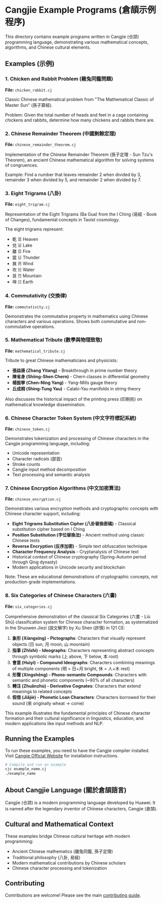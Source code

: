 # Cangjie Example Programs (倉頡示例程序)

This directory contains example programs written in Cangjie (仓颉) programming language, demonstrating various mathematical concepts, algorithms, and Chinese cultural elements.

## Examples (示例)

### 1. Chicken and Rabbit Problem (雞兔同籠問題)
**File:** `chicken_rabbit.cj`

Classic Chinese mathematical problem from "The Mathematical Classic of Master Sun" (孫子算經).

Problem: Given the total number of heads and feet in a cage containing chickens and rabbits, determine how many chickens and rabbits there are.

### 2. Chinese Remainder Theorem (中國剩餘定理)
**File:** `chinese_remainder_theorem.cj`

Implementation of the Chinese Remainder Theorem (孫子定理 - Sun Tzu's Theorem), an ancient Chinese mathematical algorithm for solving systems of congruences.

Example: Find a number that leaves remainder 2 when divided by 3, remainder 3 when divided by 5, and remainder 2 when divided by 7.

### 3. Eight Trigrams (八卦)
**File:** `eight_trigram.cj`

Representation of the Eight Trigrams (Ba Gua) from the I Ching (易經 - Book of Changes), fundamental concepts in Taoist cosmology.

The eight trigrams represent:
- 乾 ☰ Heaven
- 兌 ☱ Lake
- 離 ☲ Fire
- 震 ☳ Thunder
- 巽 ☴ Wind
- 坎 ☵ Water
- 艮 ☶ Mountain
- 坤 ☷ Earth

### 4. Commutativity (交換律)
**File:** `commutativity.cj`

Demonstrates the commutative property in mathematics using Chinese characters and various operations. Shows both commutative and non-commutative operations.

### 5. Mathematical Tribute (數學與物理致敬)
**File:** `mathematical_tribute.cj`

Tribute to great Chinese mathematicians and physicists:
- **張益唐 (Zhang Yitang)** - Breakthrough in prime number theory
- **陳省身 (Shiing-Shen Chern)** - Chern classes in differential geometry
- **楊振寧 (Chen-Ning Yang)** - Yang-Mills gauge theory
- **丘成桐 (Shing-Tung Yau)** - Calabi-Yau manifolds in string theory

Also discusses the historical impact of the printing press (印刷術) on mathematical knowledge dissemination.

### 6. Chinese Character Token System (中文字符標記系統)
**File:** `chinese_token.cj`

Demonstrates tokenization and processing of Chinese characters in the Cangjie programming language, including:
- Unicode representation
- Character radicals (部首)
- Stroke counts
- Cangjie input method decomposition
- Text processing and semantic analysis

### 7. Chinese Encryption Algorithms (中文加密算法)
**File:** `chinese_encryption.cj`

Demonstrates various encryption methods and cryptographic concepts with Chinese character support, including:
- **Eight Trigrams Substitution Cipher (八卦替換密碼)** - Classical substitution cipher based on I Ching
- **Position Substitution (字位替換法)** - Ancient method using classic Chinese texts
- **Reverse Encryption (反序加密)** - Simple text obfuscation technique
- **Character Frequency Analysis** - Cryptanalysis of Chinese text
- Historical context of Chinese cryptography (Spring-Autumn period through Qing dynasty)
- Modern applications in Unicode security and blockchain

Note: These are educational demonstrations of cryptographic concepts, not production-grade implementations.

### 8. Six Categories of Chinese Characters (六書)
**File:** `six_categories.cj`

Comprehensive demonstration of the classical Six Categories (六書 - Liù Shū) classification system for Chinese character formation, as systematized in the Shuowen Jiezi (說文解字) by Xu Shen (許慎) in 121 CE:

1. **象形 (Xiàngxíng) - Pictographs**: Characters that visually represent objects (日 sun, 月 moon, 山 mountain)
2. **指事 (Zhǐshì) - Ideographs**: Characters representing abstract concepts through symbolic marks (上 above, 下 below, 本 root)
3. **會意 (Huìyì) - Compound Ideographs**: Characters combining meanings of multiple components (明 = 日+月 bright, 休 = 人+木 rest)
4. **形聲 (Xíngshēng) - Phono-semantic Compounds**: Characters with semantic and phonetic components (~90% of all characters)
5. **轉注 (Zhuǎnzhù) - Derivative Cognates**: Characters that extend meanings to related concepts
6. **假借 (Jiǎjiè) - Phonetic Loan Characters**: Characters borrowed for their sound (來 originally wheat → come)

This example illustrates the fundamental principles of Chinese character formation and their cultural significance in linguistics, education, and modern applications like input methods and NLP.

## Running the Examples

To run these examples, you need to have the Cangjie compiler installed. Visit [Cangjie Official Website](https://cangjie-lang.cn/) for installation instructions.

```bash
# Compile and run an example
cjc example_name.cj
./example_name
```

## About Cangjie Language (關於倉頡語言)

Cangjie (仓颉) is a modern programming language developed by Huawei. It is named after the legendary inventor of Chinese characters, Cangjie (倉頡).

## Cultural and Mathematical Context

These examples bridge Chinese cultural heritage with modern programming:
- Ancient Chinese mathematics (雞兔同籠, 孫子定理)
- Traditional philosophy (八卦, 易經)
- Modern mathematical contributions by Chinese scholars
- Chinese character processing and tokenization

## Contributing

Contributions are welcome! Please see the main [contributing guide](../contributing.md).
